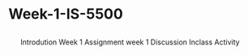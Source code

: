 # Week-1-IS-5500

##
###


<ol>

  <il> Introdution </il>
  <il> Week 1 Assignment </il>
  <il> week 1 Discussion </il>
  <il> Inclass Activity </il>

</ol>

